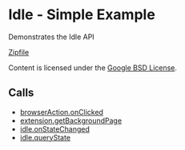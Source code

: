
Idle - Simple Example
=======

Demonstrates the Idle API

[Zipfile](http://developer.chrome.com/extensions/examples/api/idle/idle_simple.zip)

Content is licensed under the [Google BSD License](https://developers.google.com/open-source/licenses/bsd).

Calls
-----

* [browserAction.onClicked](https://developer.chrome.com/extensions/browserAction#event-onClicked)
* [extension.getBackgroundPage](https://developer.chrome.com/extensions/extension#method-getBackgroundPage)
* [idle.onStateChanged](https://developer.chrome.com/extensions/idle#event-onStateChanged)
* [idle.queryState](https://developer.chrome.com/extensions/idle#method-queryState)